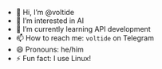 - 👋 Hi, I’m @voltide
- 👀 I’m interested in AI
- 🌱 I’m currently learning API development
- 📫 How to reach me: `voltide` on Telegram
- 😄 Pronouns: he/him
- ⚡ Fun fact: I use Linux!

<!---
voltide/voltide is a ✨ special ✨ repository because its `README.md` (this file) appears on your GitHub profile.
You can click the Preview link to take a look at your changes.
--->
